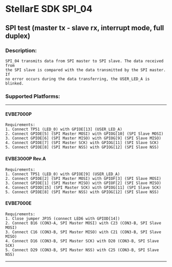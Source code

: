 # StellarE SDK SPI_04

## SPI test (master tx - slave rx, interrupt mode, full duplex)

### Description: 
	SPI_04 transmits data from SPI master to SPI slave. The data received from
	the SPI slave is compared with the data transmitted by the SPI master. If
	no error occurs during the data transferring, the USER_LED_A is blinked.
### Supported Platforms:
-----------------------------------------------------------
#### EVBE7000P
	Requirements:
	1. Connect TP51 (LED_0) with GPIOE[13] (USER_LED_A)
	2. Connect GPIOE[5] (SPI Master MOSI) with GPIOG[10] (SPI Slave MOSI)
	3. Connect GPIOE[6] (SPI Master MISO) with GPIOG[9] (SPI Slave MISO)
	4. Connect GPIOE[7] (SPI Master SCK) with GPIOG[11] (SPI Slave SCK)
	5. Connect GPIOE[8] (SPI Master NSS) with GPIOG[12] (SPI Slave NSS)
#### EVBE3000P Rev.A
	Requirements:
	1. Connect TP51 (LED_0) with GPIOE[9] (USER_LED_A)
	2. Connect GPIOE[2] (SPI Master MOSI) with GPIOF[3] (SPI Slave MOSI)
	3. Connect GPIOE[1] (SPI Master MISO) with GPIOF[2] (SPI Slave MISO)
	4. Connect GPIOD[15] (SPI Master SCK) with GPIOG[11] (SPI Slave SCK)
	5. Connect GPIOE[8] (SPI Master NSS) with GPIOG[12] (SPI Slave NSS)
#### EVBE7000E
	Requirements:
	1. Close jumper JP35 (connect LED6 with GPIOD[14])
	2. Connect B16 (CON3-A, SPI Master MOSI) with C23 (CON3-B, SPI Slave MOSI)
	3. Connect C16 (CON3-B, SPI Master MISO) with C21 (CON3-B, SPI Slave MISO)
	4. Connect D16 (CON3-B, SPI Master SCK) with D20 (CON3-B, SPI Slave SCK)
	5. Connect D29 (CON3-B, SPI Master NSS) with C25 (CON3-B, SPI Slave NSS)
-----------------------------------------------------------